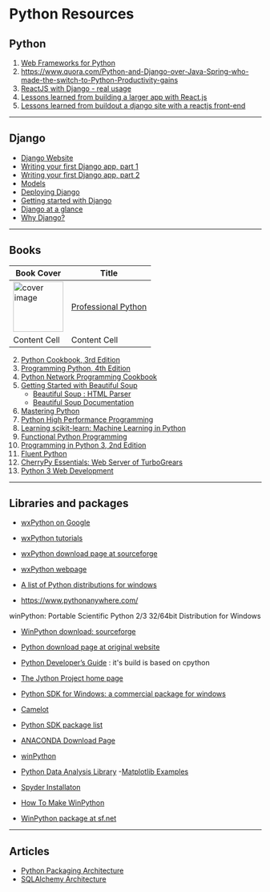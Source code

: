 
# Python Resources #

## Python ##

1. [Web Frameworks for Python](https://wiki.python.org/moin/WebFrameworks)
2. https://www.quora.com/Python-and-Django-over-Java-Spring-who-made-the-switch-to-Python-Productivity-gains
3. [ReactJS with Django - real usage](http://stackoverflow.com/questions/28610372/reactjs-with-django-real-usage)
4. [Lessons learned from building a larger app with React.js](https://gijs.github.io/2015/08/26/lessons-learned-from-building-a-larger-app-with-react-dot-js.html)
5. [Lessons learned from buildout a django site with a reactjs front-end](http://reinout.vanrees.org/weblog/2015/08/31/django-site-with-javascript-frontend.html)

----------

## Django ##

- [Django Website](https://www.djangoproject.com/)
- [Writing your first Django app, part 1](https://docs.djangoproject.com/en/1.9/intro/tutorial01/)
- [Writing your first Django app, part 2](https://docs.djangoproject.com/en/1.9/intro/tutorial02/)
- [Models](https://docs.djangoproject.com/en/1.9/topics/db/models/)
- [Deploying Django](https://docs.djangoproject.com/en/1.9/howto/deployment/)
- [Getting started with Django](https://www.djangoproject.com/start/)
- [Django at a glance](https://docs.djangoproject.com/en/1.9/intro/overview/)
- [Why Django?](https://www.djangoproject.com/start/overview/)

----------

## Books ##

|  Book Cover   |    Title      |
| ------------- | ------------- |
| <img width="100" height="100" alt="cover image" src="">  |  [Professional Python]() |
| Content Cell  | Content Cell  |

2. [Python Cookbook, 3rd Edition]()
3. [Programming Python, 4th Edition]()
4. [Python Network Programming Cookbook]()
5. [Getting Started with Beautiful Soup]()
	- [Beautiful Soup : HTML Parser](https://www.crummy.com/software/BeautifulSoup/)
	- [Beautiful Soup Documentation](https://www.crummy.com/software/BeautifulSoup/bs4/doc/)
6. [Mastering Python]()
7. [Python High Performance Programming]()
8. [Learning scikit-learn: Machine Learning in Python]()
9. [Functional Python Programming]()
10. [Programming in Python 3, 2nd Edition]()
11. [Fluent Python]()
12. [CherryPy Essentials: Web Server of TurboGrears]()
13. [Python 3 Web Development]()

----------

## Libraries and packages ##

- [wxPython on Google](https://www.google.com/webhp?sourceid=chrome-instant&ion=1&espv=2&ie=UTF-8#q=wxpython)
- [wxPython tutorials](http://zetcode.com/wxpython/)
- [wxPython download page at sourceforge](https://sourceforge.net/projects/wxpython/)
- [wxPython webpage](https://www.wxpython.org/)

- [A list of Python distributions for windows](http://portablepython.com/)
- https://www.pythonanywhere.com/

winPython: Portable Scientific Python 2/3 32/64bit Distribution for Windows
- [WinPython download: sourceforge](https://sourceforge.net/projects/winpython/)
- [Python download page at original website](https://www.python.org/downloads/windows/)

- [Python Developer’s Guide](https://docs.python.org/devguide/)  : it's build is based on cpython
- [The Jython Project home page](http://www.jython.org/)

- [Python SDK for Windows: a commercial package for windows](http://www.conceptive.be/python-sdk.html)
- [Camelot](http://downloads.conceptive.be/downloads/camelot/doc/sphinx/build/tutorial/videostore.html)
- [Python SDK package list](http://www.conceptive.be/packages.html)

- [ANACONDA Download Page](https://www.continuum.io/downloads)

- [winPython](https://winpython.github.io/)

- [Python Data Analysis Library](http://pandas.pydata.org/)
 -[Matplotlib Examples](http://matplotlib.org/examples/index.html)
 
 - [Spyder Installaton](https://pythonhosted.org/spyder/installation.html#installing-on-linux)
 - [How To Make WinPython](https://github.com/winpython/winpython/wiki/How-To-Make-WinPython)
 - [WinPython package at sf.net](https://sourceforge.net/projects/winpython/files/WinPython_3.5/3.5.1.3/)

----------

## Articles ##
- [Python Packaging Architecture](http://www.aosabook.org/en/packaging.html)
- [SQLAlchemy Architecture](http://www.aosabook.org/en/sqlalchemy.html)

